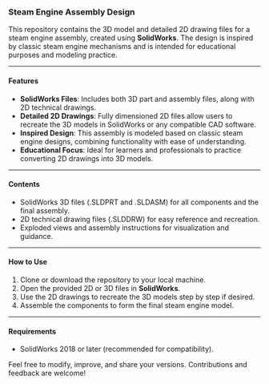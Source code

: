 ### Steam Engine Assembly Design

This repository contains the 3D model and detailed 2D drawing files for a steam engine assembly, created using **SolidWorks**. The design is inspired by classic steam engine mechanisms and is intended for educational purposes and modeling practice.

---

#### Features
- **SolidWorks Files**: Includes both 3D part and assembly files, along with 2D technical drawings.
- **Detailed 2D Drawings**: Fully dimensioned 2D files allow users to recreate the 3D models in SolidWorks or any compatible CAD software.
- **Inspired Design**: This assembly is modeled based on classic steam engine designs, combining functionality with ease of understanding.
- **Educational Focus**: Ideal for learners and professionals to practice converting 2D drawings into 3D models.

---

#### Contents
- SolidWorks 3D files (.SLDPRT and .SLDASM) for all components and the final assembly.
- 2D technical drawing files (.SLDDRW) for easy reference and recreation.
- Exploded views and assembly instructions for visualization and guidance.

---

#### How to Use
1. Clone or download the repository to your local machine.
2. Open the provided 2D or 3D files in **SolidWorks**.
3. Use the 2D drawings to recreate the 3D models step by step if desired.
4. Assemble the components to form the final steam engine model.

---

#### Requirements
- SolidWorks 2018 or later (recommended for compatibility).

Feel free to modify, improve, and share your versions. Contributions and feedback are welcome!

